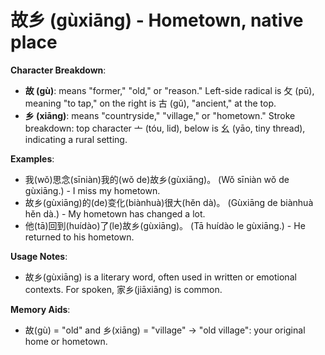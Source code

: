 # **故乡 (gùxiāng) - Hometown, native place**

**Character Breakdown**:  
- **故 (gù)**: means "former," "old," or "reason." Left-side radical is 攵 (pū), meaning "to tap," on the right is 古 (gǔ), "ancient," at the top.  
- **乡 (xiāng)**: means "countryside," "village," or "hometown." Stroke breakdown: top character 亠 (tóu, lid), below is 幺 (yāo, tiny thread), indicating a rural setting.

**Examples**:  
- 我(wǒ)思念(sīniàn)我的(wǒ de)故乡(gùxiāng)。 (Wǒ sīniàn wǒ de gùxiāng.) - I miss my hometown.  
- 故乡(gùxiāng)的(de)变化(biànhuà)很大(hěn dà)。 (Gùxiāng de biànhuà hěn dà.) - My hometown has changed a lot.  
- 他(tā)回到(huídào)了(le)故乡(gùxiāng)。 (Tā huídào le gùxiāng.) - He returned to his hometown.

**Usage Notes**:  
- 故乡(gùxiāng) is a literary word, often used in written or emotional contexts. For spoken, 家乡(jiāxiāng) is common.

**Memory Aids**:  
- 故(gù) = "old" and 乡(xiāng) = "village" → "old village": your original home or hometown.